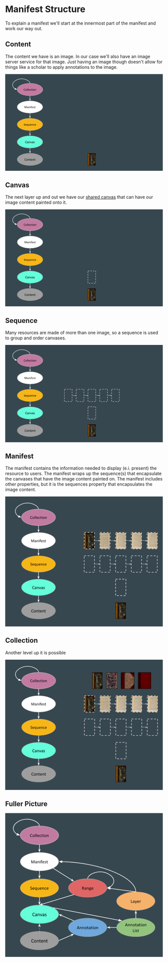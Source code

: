 # Manifest Structure

To explain a manifest we'll start at the innermost part of the manifest and work our way out.

## Content

The content we have is an image. In our case we'll also have an image server service for that image. Just having an image though doesn't allow for things like a scholar to apply annotations to the image.

![](../assets/images/presentation-chart-content.png)

## Canvas

The next layer up and out we have our [shared canvas](shared-canvas.md) that can have our image content painted onto it.

![](../assets/images/presentation-chart-canvas.png)

## Sequence

Many resources are made of more than one image, so a sequence is used to group and order canvases.

![](../assets/images/presentation-chart-sequence.png)

## Manifest

The manifest contains the information needed to display (e.i. present) the resource to users. The manifest wraps up the sequence(s) that encapsulate the canvases that have the image content painted on. The manifest includes other properties, but it is the sequences property that encapsulates the image content.

![](../assets/images/presentation-chart-manifest.png)

## Collection

Another level up it is possible 

![](../assets/images/presentation-chart-collection.png)

## Fuller Picture
![](../assets/images/presentation-chart-complicated.png)

